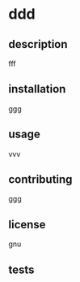 # ddd
  ## description
  fff
  ## installation
  ggg
  ## usage
  vvv
  ## contributing
  ggg
  ## license
  gnu
  ## tests
  


